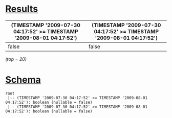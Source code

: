 # [Results](#tab/results)

|(TIMESTAMP '2009-07-30 04:17:52' >= TIMESTAMP '2009-08-01 04:17:52')|(TIMESTAMP '2009-07-30 04:17:52' >= TIMESTAMP '2009-08-01 04:17:52')|
|--------------------------------------------------------------------|--------------------------------------------------------------------|
|false                                                               |false                                                               |

_(top = 20)_

# [Schema](#tab/schema)

```shell
root
 |-- (TIMESTAMP '2009-07-30 04:17:52' >= TIMESTAMP '2009-08-01 04:17:52'): boolean (nullable = false)
 |-- (TIMESTAMP '2009-07-30 04:17:52' >= TIMESTAMP '2009-08-01 04:17:52'): boolean (nullable = false)

```
